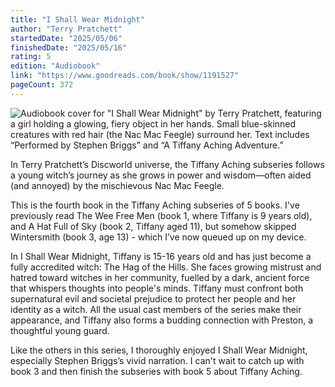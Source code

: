 ```yaml
---
title: "I Shall Wear Midnight"
author: "Terry Pratchett"
startedDate: "2025/05/06"
finishedDate: "2025/05/16"
rating: 5
edition: "Audiobook"
link: "https://www.goodreads.com/book/show/1191527"
pageCount: 372
---
```


![Audiobook cover for "I Shall Wear Midnight" by Terry Pratchett, featuring a girl holding a glowing, fiery object in her hands. Small blue-skinned creatures with red hair (the Nac Mac Feegle) surround her. Text includes “Performed by Stephen Briggs” and “A Tiffany Aching Adventure.”](https://images-na.ssl-images-amazon.com/images/S/compressed.photo.goodreads.com/books/1348733084i/12074855.jpg  )

In Terry Pratchett’s Discworld universe, the Tiffany Aching subseries follows a young witch’s journey as she grows in power and wisdom—often aided (and annoyed) by the mischievous Nac Mac Feegle.

This is the fourth book in the Tiffany Aching subseries of 5 books. I've previously read The Wee Free Men (book 1, where Tiffany is 9 years old), and A Hat Full of Sky (book 2, Tiffany aged 11), but somehow skipped Wintersmith (book 3, age 13) - which I’ve now queued up on my device.

In I Shall Wear Midnight, Tiffany is 15-16 years old and has just become a fully accredited witch: The Hag of the Hills. She faces growing mistrust and hatred toward witches in her community, fuelled by a dark, ancient force that whispers thoughts into people's minds.  Tiffany must confront both supernatural evil and societal prejudice to protect her people and her identity as a witch. All the usual cast members of the series make their appearance, and Tiffany also forms a budding connection with Preston, a thoughtful young guard.

Like the others in this series, I thoroughly enjoyed I Shall Wear Midnight, especially Stephen Briggs’s vivid narration. I can't wait to catch up with book 3 and then finish the subseries with book 5 about Tiffany Aching.